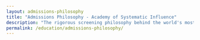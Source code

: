 ```yaml
---
layout: admissions-philosophy
title: "Admissions Philosophy - Academy of Systematic Influence"
description: "The rigorous screening philosophy behind the world's most exclusive evil education program"
permalink: /education/admissions-philosophy/
---
```

